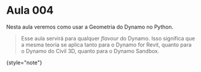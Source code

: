 # Aula 004

Nesta aula veremos como usar a Geometria do Dynamo no Python.

> Esse aula servirá para qualquer _flavour_ do Dynamo. Isso significa que a mesma teoria se aplica tanto para o 
> Dynamo for Revit, quanto para o Dynamo do Civil 3D, quanto para o Dynamo Sandbox.
> 
{style="note"}